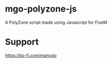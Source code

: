 # mgo-polyzone-js
A PolyZone script made using Javascript for FiveM

# Support
https://ko-fi.com/manugo
